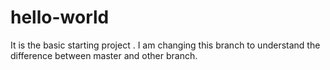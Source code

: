 # hello-world
It is the basic starting project .
I am changing this branch to  understand the difference between master and other branch.
